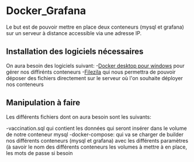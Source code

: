 # Docker_Grafana

Le but est de pouvoir mettre en place deux conteneurs (mysql et grafana) sur un serveur à distance accessible via une adresse IP.

## Installation des logiciels nécessaires

On aura besoin des logiciels suivant:
-[Docker desktop pour windows](https://www.docker.com/products/docker-desktop) pour gérer nos diffirénts conteneurs
-[Filezila](https://filezilla-project.org/) qui nous permettra de pouvoir déposer des fichiers directement sur le serveur où l'on souhaite déployer nos conteneurs

## Manipulation à faire

Les différents fichiers dont on aura besoin sont les suivants:

-vaccination.sql qui contient les données qui seront insérer dans le volume de notre conteneur mysql
-docker-compose: qui va se charger de builder nos différents conteneurs (mysql et grafana) avec les différents paramètres (à savoir le nom des différents conteneurs les volumes à mettre à en place, les mots de passe si besoin 



